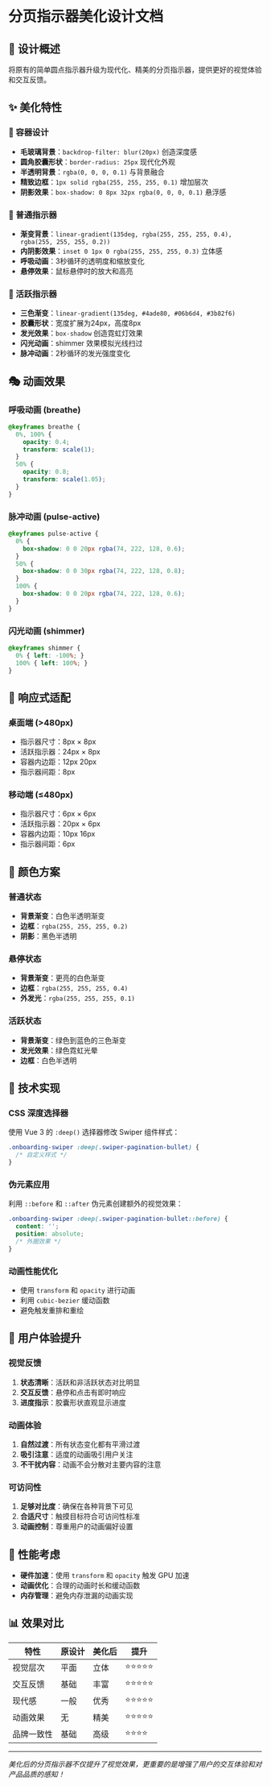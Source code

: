 # 分页指示器美化设计文档

## 🎨 设计概述

将原有的简单圆点指示器升级为现代化、精美的分页指示器，提供更好的视觉体验和交互反馈。

## ✨ 美化特性

### 🎯 容器设计
- **毛玻璃背景**：`backdrop-filter: blur(20px)` 创造深度感
- **圆角胶囊形状**：`border-radius: 25px` 现代化外观
- **半透明背景**：`rgba(0, 0, 0, 0.1)` 与背景融合
- **精致边框**：`1px solid rgba(255, 255, 255, 0.1)` 增加层次
- **阴影效果**：`box-shadow: 0 8px 32px rgba(0, 0, 0, 0.1)` 悬浮感

### 🔘 普通指示器
- **渐变背景**：`linear-gradient(135deg, rgba(255, 255, 255, 0.4), rgba(255, 255, 255, 0.2))`
- **内阴影效果**：`inset 0 1px 0 rgba(255, 255, 255, 0.3)` 立体感
- **呼吸动画**：3秒循环的透明度和缩放变化
- **悬停效果**：鼠标悬停时的放大和高亮

### 🎯 活跃指示器
- **三色渐变**：`linear-gradient(135deg, #4ade80, #06b6d4, #3b82f6)`
- **胶囊形状**：宽度扩展为24px，高度8px
- **发光效果**：`box-shadow` 创造霓虹灯效果
- **闪光动画**：shimmer 效果模拟光线扫过
- **脉冲动画**：2秒循环的发光强度变化

## 🎭 动画效果

### 呼吸动画 (breathe)
```css
@keyframes breathe {
  0%, 100% {
    opacity: 0.4;
    transform: scale(1);
  }
  50% {
    opacity: 0.8;
    transform: scale(1.05);
  }
}
```

### 脉冲动画 (pulse-active)
```css
@keyframes pulse-active {
  0% {
    box-shadow: 0 0 20px rgba(74, 222, 128, 0.6);
  }
  50% {
    box-shadow: 0 0 30px rgba(74, 222, 128, 0.8);
  }
  100% {
    box-shadow: 0 0 20px rgba(74, 222, 128, 0.6);
  }
}
```

### 闪光动画 (shimmer)
```css
@keyframes shimmer {
  0% { left: -100%; }
  100% { left: 100%; }
}
```

## 📱 响应式适配

### 桌面端 (>480px)
- 指示器尺寸：8px × 8px
- 活跃指示器：24px × 8px
- 容器内边距：12px 20px
- 指示器间距：8px

### 移动端 (≤480px)
- 指示器尺寸：6px × 6px
- 活跃指示器：20px × 6px
- 容器内边距：10px 16px
- 指示器间距：6px

## 🎨 颜色方案

### 普通状态
- **背景渐变**：白色半透明渐变
- **边框**：`rgba(255, 255, 255, 0.2)`
- **阴影**：黑色半透明

### 悬停状态
- **背景渐变**：更亮的白色渐变
- **边框**：`rgba(255, 255, 255, 0.4)`
- **外发光**：`rgba(255, 255, 255, 0.1)`

### 活跃状态
- **背景渐变**：绿色到蓝色的三色渐变
- **发光效果**：绿色霓虹光晕
- **边框**：白色半透明

## 🔧 技术实现

### CSS 深度选择器
使用 Vue 3 的 `:deep()` 选择器修改 Swiper 组件样式：

```css
.onboarding-swiper :deep(.swiper-pagination-bullet) {
  /* 自定义样式 */
}
```

### 伪元素应用
利用 `::before` 和 `::after` 伪元素创建额外的视觉效果：

```css
.onboarding-swiper :deep(.swiper-pagination-bullet::before) {
  content: '';
  position: absolute;
  /* 外圈效果 */
}
```

### 动画性能优化
- 使用 `transform` 和 `opacity` 进行动画
- 利用 `cubic-bezier` 缓动函数
- 避免触发重排和重绘

## 🎯 用户体验提升

### 视觉反馈
1. **状态清晰**：活跃和非活跃状态对比明显
2. **交互反馈**：悬停和点击有即时响应
3. **进度指示**：胶囊形状直观显示进度

### 动画体验
1. **自然过渡**：所有状态变化都有平滑过渡
2. **吸引注意**：适度的动画吸引用户关注
3. **不干扰内容**：动画不会分散对主要内容的注意

### 可访问性
1. **足够对比度**：确保在各种背景下可见
2. **合适尺寸**：触摸目标符合可访问性标准
3. **动画控制**：尊重用户的动画偏好设置

## 🚀 性能考虑

- **硬件加速**：使用 `transform` 和 `opacity` 触发 GPU 加速
- **动画优化**：合理的动画时长和缓动函数
- **内存管理**：避免内存泄漏的动画实现

## 📊 效果对比

| 特性 | 原设计 | 美化后 | 提升 |
|------|--------|--------|------|
| 视觉层次 | 平面 | 立体 | ⭐⭐⭐⭐⭐ |
| 交互反馈 | 基础 | 丰富 | ⭐⭐⭐⭐⭐ |
| 现代感 | 一般 | 优秀 | ⭐⭐⭐⭐⭐ |
| 动画效果 | 无 | 精美 | ⭐⭐⭐⭐⭐ |
| 品牌一致性 | 基础 | 高级 | ⭐⭐⭐⭐ |

---

*美化后的分页指示器不仅提升了视觉效果，更重要的是增强了用户的交互体验和对产品品质的感知！*
